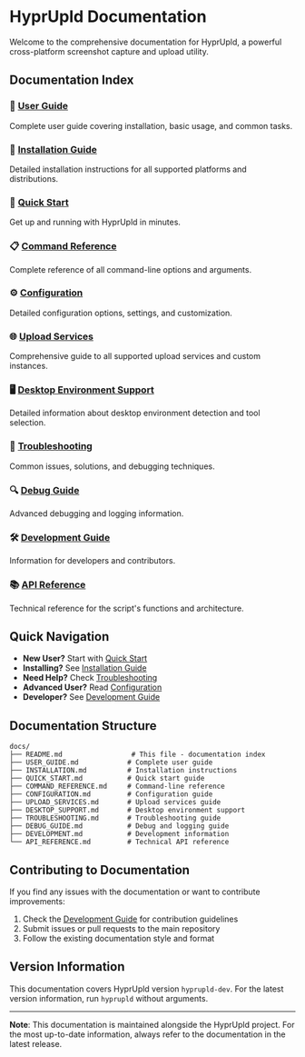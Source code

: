 # HyprUpld Documentation

Welcome to the comprehensive documentation for HyprUpld, a powerful cross-platform screenshot capture and upload utility.

## Documentation Index

### 📖 [User Guide](USER_GUIDE.md)
Complete user guide covering installation, basic usage, and common tasks.

### 🔧 [Installation Guide](INSTALLATION.md)
Detailed installation instructions for all supported platforms and distributions.

### 🚀 [Quick Start](QUICK_START.md)
Get up and running with HyprUpld in minutes.

### 📋 [Command Reference](COMMAND_REFERENCE.md)
Complete reference of all command-line options and arguments.

### ⚙️ [Configuration](CONFIGURATION.md)
Detailed configuration options, settings, and customization.

### 🌐 [Upload Services](UPLOAD_SERVICES.md)
Comprehensive guide to all supported upload services and custom instances.

### 🖥️ [Desktop Environment Support](DESKTOP_SUPPORT.md)
Detailed information about desktop environment detection and tool selection.

### 🐛 [Troubleshooting](TROUBLESHOOTING.md)
Common issues, solutions, and debugging techniques.

### 🔍 [Debug Guide](DEBUG_GUIDE.md)
Advanced debugging and logging information.

### 🛠️ [Development Guide](DEVELOPMENT.md)
Information for developers and contributors.

### 📚 [API Reference](API_REFERENCE.md)
Technical reference for the script's functions and architecture.

## Quick Navigation

- **New User?** Start with [Quick Start](QUICK_START.md)
- **Installing?** See [Installation Guide](INSTALLATION.md)
- **Need Help?** Check [Troubleshooting](TROUBLESHOOTING.md)
- **Advanced User?** Read [Configuration](CONFIGURATION.md)
- **Developer?** See [Development Guide](DEVELOPMENT.md)

## Documentation Structure

```
docs/
├── README.md                 # This file - documentation index
├── USER_GUIDE.md            # Complete user guide
├── INSTALLATION.md          # Installation instructions
├── QUICK_START.md           # Quick start guide
├── COMMAND_REFERENCE.md     # Command-line reference
├── CONFIGURATION.md         # Configuration guide
├── UPLOAD_SERVICES.md       # Upload services guide
├── DESKTOP_SUPPORT.md       # Desktop environment support
├── TROUBLESHOOTING.md       # Troubleshooting guide
├── DEBUG_GUIDE.md           # Debug and logging guide
├── DEVELOPMENT.md           # Development information
└── API_REFERENCE.md         # Technical API reference
```

## Contributing to Documentation

If you find any issues with the documentation or want to contribute improvements:

1. Check the [Development Guide](DEVELOPMENT.md) for contribution guidelines
2. Submit issues or pull requests to the main repository
3. Follow the existing documentation style and format

## Version Information

This documentation covers HyprUpld version `hyprupld-dev`. For the latest version information, run `hyprupld` without arguments.

---

**Note**: This documentation is maintained alongside the HyprUpld project. For the most up-to-date information, always refer to the documentation in the latest release. 
